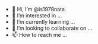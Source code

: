 - 👋 Hi, I’m @is1978nata
- 👀 I’m interested in ...
- 🌱 I’m currently learning ...
- 💞️ I’m looking to collaborate on ...
- 📫 How to reach me ...

<!---
is1978nata/is1978nata is a ✨ special ✨ repository because its `README.md` (this file) appears on your GitHub profile.
You can click the Preview link to take a look at your changes.
--->
